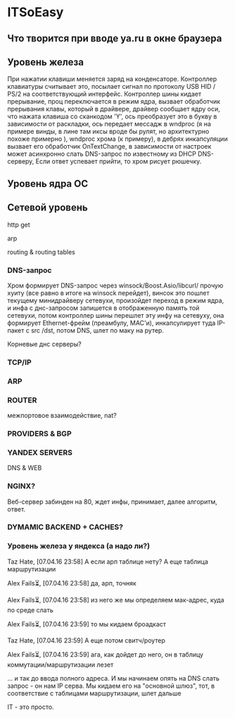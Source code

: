 # ITSoEasy
## Что творится при вводе ya.ru в окне браузера 

## Уровень железа

При нажатии клавиши меняется заряд на конденсаторе. 
Контроллер клавиатуры считывает это, посылает сигнал по протоколу USB HID / PS/2 на соответствующий интерфейс. 
Контроллер шины кидает прерывание, проц переключается в режим ядра, вызвает обработчик прерывания клавы, который в драйвере, драйвер сообщает ядру оси, 
что нажата клавиша со сканкодом 'Y', ось преобразует это в букву в зависимости от раскладки, 
ось передает мессадж в wndproc (я на примере винды, в лине там иксы вроде бы рулят, но архитектурно похоже примерно ), 
wndproc хрома (к примеру), в дебрях инкапсуляции вызвает его обработчик OnTextChange, 
в зависимости от настроек может асинхронно слать DNS-запрос по известному из DHCP DNS-серверу, Если ответ успевает прийти, то хром рисует рюшечку.

## Уровень ядра ОС

## Сетевой уровень


http get

arp

routing & routing tables


### DNS-запрос
Хром формирует DNS-запрос через winsock/Boost.Asio/libcurl/ прочую хуиту (все равно в итоге на winsock перейдет), 
винсок это пошлет текущему минидрайверу сетевухи, произойдет переход в режим ядра, 
и инфа с днс-запросом запишется в отображенную память той сетевухи, потом контроллер шины перешлет эту инфу на сетевуху, 
она формирует Ethernet-фрейм (преамбулу, MAC'и), инкапсулирует туда IP-пакет с src /dst, потом DNS, шлет по маку на рутер.

Корневые днс серверы?

### TCP/IP

### ARP

### 

### ROUTER

межпортовое взаимодействие, nat? 

### PROVIDERS & BGP

### YANDEX SERVERS

DNS & WEB

### NGINX?

Веб-сервер забинден на 80, ждет инфы, принимает, далее алгоритм, ответ.


### DYMAMIC BACKEND + CACHES?

### Уровень железа у яндекса (а надо ли?) 



Taz Hate, [07.04.16 23:58]
А если  арп таблице нету? А еще таблица маршрутизации

Alex Fails⏳, [07.04.16 23:58]
да, арп, точняк

Alex Fails⏳, [07.04.16 23:58]
из него же мы определяем мак-адрес, куда по среде слать


Alex Fails⏳, [07.04.16 23:59]
то мы кидаем броадкаст

Taz Hate, [07.04.16 23:59]
А еще потом свитч/роутер


Alex Fails⏳, [07.04.16 23:59]
ага, как дойдет до него, он в таблицу коммутации/маршрутизации лезет

... и так до ввода полного адреса. И мы начинаем опять на DNS слать запрос - он нам IP серва. Мы кидаем его на "основной шлюз", тот, в соответствие с таблицами маршрутизации, шлет дальше

IT - это просто.
